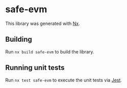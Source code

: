 # safe-evm

This library was generated with [Nx](https://nx.dev).

## Building

Run `nx build safe-evm` to build the library.

## Running unit tests

Run `nx test safe-evm` to execute the unit tests via [Jest](https://jestjs.io).

